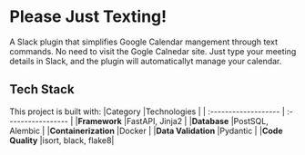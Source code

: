 # Please Just Texting!
A Slack plugin that simplifies Google Calendar mangement through text commands. No need to visit the Gogle Calnedar site. Just type your meeting details in Slack, and the plugin will automaticallyt manage your calendar.

## Tech Stack
This project is built with:
|Category              |Technologies        |
| :------------------- | :----------------- |
|**Framework**         |FastAPI, Jinja2     |
|**Database**          |PostSQL, Alembic    |
|**Containerization**  |Docker              |
|**Data Validation**   |Pydantic            |
|**Code Quality**      |isort, black, flake8|
